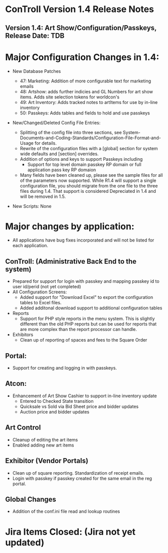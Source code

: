 # ConTroll Version 1.4 Release Notes

## Version 1.4: Art Show/Configuration/Passkeys, Release Date: TDB

# Major Configuration Changes in 1.4:

* New Database Patches   
  * 47: Marketing: Addition of more configurable text for marketing emails
  * 48: Artshow: adds further indicies and GL Numbers for art show items.  Adds site selection tokens for worldcon's
  * 49: Art Inventory: Adds tracked notes to artItems for use by in-line inventory
  * 50: Passkeys: Adds tables and fields to hold and use passkeys
      
* New/Changed/Deleted Config File Entries:  
  * Splitting of the config file into three sections, see System-Documents-and-Coding-Standards/Configuration-File-Format-and-Usage for details.
  * Rewrite of the configuration files with a \[global\] section for system wide defaults and \[section\] overrides.
  * Addition of options and keys to support Passkeys including
    * Support for top level domain passkey RP domain or full application pass key RP domaion
  * Many fields have been cleaned up, please see the sample files for all of the parameters now supported.  While R1.4 will support a single configuration 
    file, you should migrate from the one file to the three files during 1.4.  That support is considered Depreciated in 1.4 and will be removed in 1.5.
        
* New Scripts: None

# Major changes by application: 
 * All applications have bug fixes incorporated and will not be listed for each application.

## ConTroll: (Administrative Back End to the system)
* Prepared for support for login with passkey and mapping passkey id to user id/perid (not yet completed)
* All Configuration Screens: 
  * Added support for "Download Excel" to export the configuration tables to Excel files.
  * Added additonal download support to additional configuration tables
* Reports
  * Support for PHP style reports in the menu system. This is slightly different than the old PHP reports but can be used for reports that are more complex 
    than the report processor can handle.
* Exhibitors
  * Clean up of reporting of spaces and fees to the Square Order

## Portal:
* Support for creating and logging in with passkeys.

## Atcon:

* Enhancement of Art Show Cashier to support in-line inventory update
  * Entered to Checked State transition
  * Quicksale vs Sold via Bid Sheet price and bidder updates
  * Auction price and bidder updates

## Art Control
* Cleanup of editing the art items
* Enabled adding new art items

## Exhibitor (Vendor Portals)

* Clean up of square reporting.  Standardization of receipt emails.
* Login with passkey if passkey created for the same email in the reg portal.

## Global Changes

* Addition of the conf.ini file read and lookup routines

# Jira Items Closed: (Jira not yet updated)